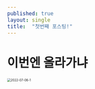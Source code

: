 ```yaml
---
published: true
layout: single
title:  "첫번째 포스팅!"
---
```


# 이번엔 올라가냐 

<img src="../images/2022-07-06-first/2022-07-06-1.PNG" alt="2022-07-06-1" style="zoom:50%;" />
